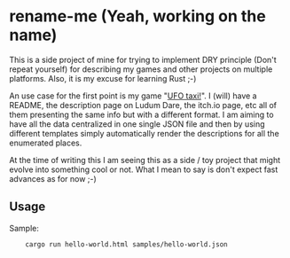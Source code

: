 # rename-me (Yeah, working on the name)

This is a side project of mine for trying to implement DRY principle (Don't repeat yourself) for describing my games and other projects on multiple platforms. Also, it is my excuse for learning Rust ;-)

An use case for the first point is my game "[UFO taxi!](https://github.com/moisesjbc/ufo-taxi)". I (will) have a README, the description page on Ludum Dare, the itch.io page, etc all of them presenting the same info but with a different format. I am aiming to have all the data centralized in one single JSON file and then by using different templates simply automatically render the descriptions for all the enumerated places.

At the time of writing this I am seeing this as a side / toy project that might evolve into something cool or not. What I mean to say is don't expect fast advances as for now ;-)

## Usage

Sample:

        cargo run hello-world.html samples/hello-world.json
